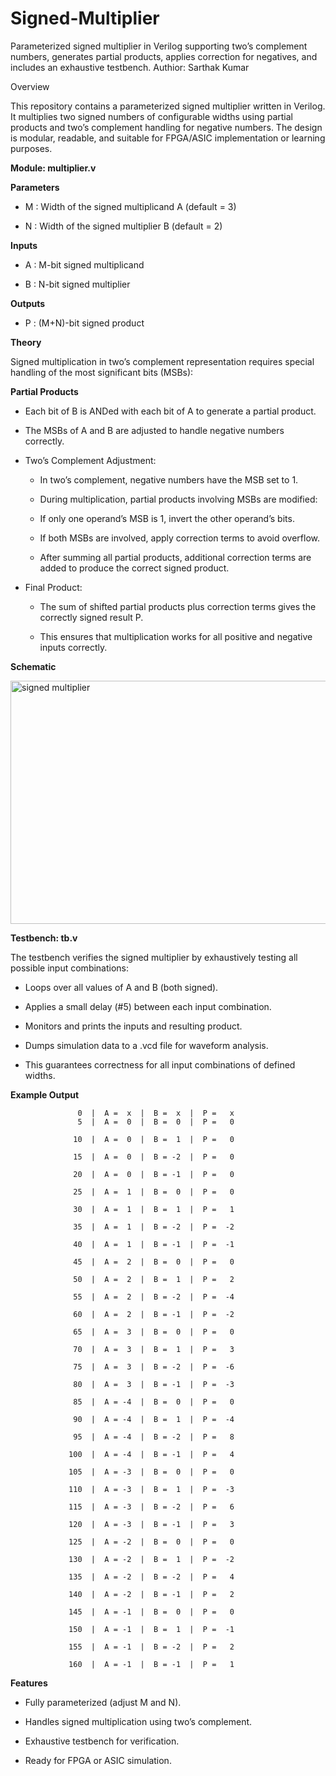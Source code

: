# Signed-Multiplier
Parameterized signed multiplier in Verilog supporting two’s complement numbers, generates partial products, applies correction for negatives, and includes an exhaustive testbench.
Authior: Sarthak Kumar

Overview

  This repository contains a parameterized signed multiplier written in Verilog.
  It multiplies two signed numbers of configurable widths using partial products and two’s complement handling for negative numbers. The design is modular, readable, and suitable for FPGA/ASIC implementation or    learning purposes.

**Module: multiplier.v**

**Parameters**

  - M : Width of the signed multiplicand A (default = 3)
  
  - N : Width of the signed multiplier B (default = 2)

**Inputs**

  - A : M-bit signed multiplicand
  
  - B : N-bit signed multiplier

**Outputs**

  - P : (M+N)-bit signed product

**Theory**

Signed multiplication in two’s complement representation requires special handling of the most significant bits (MSBs):

 **Partial Products**
  
  - Each bit of B is ANDed with each bit of A to generate a partial product.
    
  - The MSBs of A and B are adjusted to handle negative numbers correctly.
    
  - Two’s Complement Adjustment:
    
    * In two’s complement, negative numbers have the MSB set to 1.
    
    * During multiplication, partial products involving MSBs are modified:
    
    * If only one operand’s MSB is 1, invert the other operand’s bits.
    
    * If both MSBs are involved, apply correction terms to avoid overflow.
    
    - After summing all partial products, additional correction terms are added to produce the correct signed product.
    
- Final Product:
    
    * The sum of shifted partial products plus correction terms gives the correctly signed result P.
    
    * This ensures that multiplication works for all positive and negative inputs correctly.

**Schematic**

<img width="1891" height="389" alt="signed multiplier" src="https://github.com/user-attachments/assets/6d0b5587-8a9c-458c-813d-e34dac61e29e" />

**Testbench: tb.v**

  The testbench verifies the signed multiplier by exhaustively testing all possible input combinations:
  
  - Loops over all values of A and B (both signed).
  
  - Applies a small delay (#5) between each input combination.
  
  - Monitors and prints the inputs and resulting product.
  
  - Dumps simulation data to a .vcd file for waveform analysis.
  
  - This guarantees correctness for all input combinations of defined widths.

**Example Output**

                   0  |  A =  x  |  B =  x  |  P =   x
                   5  |  A =  0  |  B =  0  |  P =   0
                   
                  10  |  A =  0  |  B =  1  |  P =   0
                  
                  15  |  A =  0  |  B = -2  |  P =   0
                  
                  20  |  A =  0  |  B = -1  |  P =   0
                  
                  25  |  A =  1  |  B =  0  |  P =   0
                  
                  30  |  A =  1  |  B =  1  |  P =   1
                  
                  35  |  A =  1  |  B = -2  |  P =  -2
                  
                  40  |  A =  1  |  B = -1  |  P =  -1
                  
                  45  |  A =  2  |  B =  0  |  P =   0
                  
                  50  |  A =  2  |  B =  1  |  P =   2
                  
                  55  |  A =  2  |  B = -2  |  P =  -4
                  
                  60  |  A =  2  |  B = -1  |  P =  -2
                  
                  65  |  A =  3  |  B =  0  |  P =   0
                  
                  70  |  A =  3  |  B =  1  |  P =   3
                  
                  75  |  A =  3  |  B = -2  |  P =  -6
                  
                  80  |  A =  3  |  B = -1  |  P =  -3
                  
                  85  |  A = -4  |  B =  0  |  P =   0
                  
                  90  |  A = -4  |  B =  1  |  P =  -4
                  
                  95  |  A = -4  |  B = -2  |  P =   8
                  
                 100  |  A = -4  |  B = -1  |  P =   4
                 
                 105  |  A = -3  |  B =  0  |  P =   0
                 
                 110  |  A = -3  |  B =  1  |  P =  -3
                 
                 115  |  A = -3  |  B = -2  |  P =   6
                 
                 120  |  A = -3  |  B = -1  |  P =   3
                 
                 125  |  A = -2  |  B =  0  |  P =   0
                 
                 130  |  A = -2  |  B =  1  |  P =  -2
                 
                 135  |  A = -2  |  B = -2  |  P =   4
                 
                 140  |  A = -2  |  B = -1  |  P =   2
                 
                 145  |  A = -1  |  B =  0  |  P =   0
                 
                 150  |  A = -1  |  B =  1  |  P =  -1
                 
                 155  |  A = -1  |  B = -2  |  P =   2
                 
                 160  |  A = -1  |  B = -1  |  P =   1

**Features**

  - Fully parameterized (adjust M and N).
  
  - Handles signed multiplication using two’s complement.
  
  - Exhaustive testbench for verification.
  
  - Ready for FPGA or ASIC simulation.
                   

